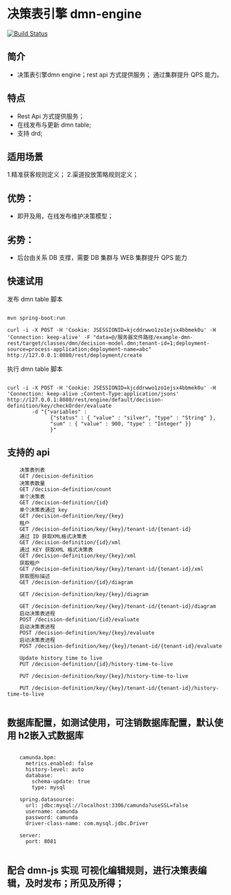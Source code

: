 # 决策表引擎 dmn-engine

[![Build Status](https://travis-ci.org/supermy/rocksdb-service.svg?branch=master)](https://github.com/supermy/rocksdb-service)

## 简介 
* 决策表引擎dmn engine；rest api 方式提供服务； 通过集群提升 QPS 能力。



## 特点
* Rest Api 方式提供服务；
* 在线发布与更新 dmn table;
* 支持 drd;

## 适用场景

1.精准获客规则定义；
2.渠道投放策略规则定义；


## 优势：

*  即开及用，在线发布维护决策模型； 

## 劣势：

*  后台由关系 DB 支撑，需要 DB 集群与 WEB 集群提升 QPS 能力    






## 快速试用
  发布 dmn table 脚本

```

mvn spring-boot:run

curl -i -X POST -H 'Cookie: JSESSIONID=kjcddrwwo1zo1ejsx4bbmek0u' -H 'Connection: keep-alive' -F "data=@/服务器文件路径/example-dmn-rest/target/classes/dmn/decision-model.dmn;tenant-id=1;deployment-source=process-application;deployment-name=abc" http://127.0.0.1:8080/rest/deployment/create

```

  执行 dmn table 脚本

```

curl -i -X POST -H 'Cookie: JSESSIONID=kjcddrwwo1zo1ejsx4bbmek0u' -H 'Connection: keep-alive ;Content-Type:application/jsons' http://127.0.0.1:8080/rest/engine/default/decision-definition/key/checkOrder/evaluate
        -d "{"variables" : 
              {"status" : { "value" : "silver", "type" : "String" },
              "sum" : { "value" : 900, "type" : "Integer" }}
              }" 

```


## 支持的 api


```
    决策表列表
    GET /decision-definition
    决策表数量
    GET /decision-definition/count
    单个决策表
    GET /decision-definition/{id} 
    单个决策表通过 key
    GET /decision-definition/key/{key} 
    租户
    GET /decision-definition/key/{key}/tenant-id/{tenant-id}
    通过 ID 获取XML格式决策表
    GET /decision-definition/{id}/xml 
    通过 KEY 获取XML 格式决策表
    GET /decision-definition/key/{key}/xml 
    获取租户
    GET /decision-definition/key/{key}/tenant-id/{tenant-id}/xml
    获取图标描述
    GET /decision-definition/{id}/diagram 
    
    GET /decision-definition/key/{key}/diagram 
    
    GET /decision-definition/key/{key}/tenant-id/{tenant-id}/diagram
    启动决策表进程
    POST /decision-definition/{id}/evaluate 
    启动决策表进程
    POST /decision-definition/key/{key}/evaluate 
    启动决策表进程
    POST /decision-definition/key/{key}/tenant-id/{tenant-id}/evaluate
    
    Update history time to live
    PUT /decision-definition/{id}/history-time-to-live 
    
    PUT /decision-definition/key/{key}/history-time-to-live 
    
    PUT /decision-definition/key/{key}/tenant-id/{tenant-id}/history-time-to-live
    
```

## 数据库配置，如测试使用，可注销数据库配置，默认使用 h2嵌入式数据库

```

    camunda.bpm:
      metrics.enabled: false
      history-level: auto
      database:
        schema-update: true
        type: mysql
    
    spring.datasource:
      url: jdbc:mysql://localhost:3306/camunda?useSSL=false
      username: camunda
      password: camunda
      driver-class-name: com.mysql.jdbc.Driver
    
    server:
      port: 8081
     
```

  
## 配合 dmn-js 实现 可视化编辑规则，进行决策表编辑，及时发布；所见及所得；

```
     
```
